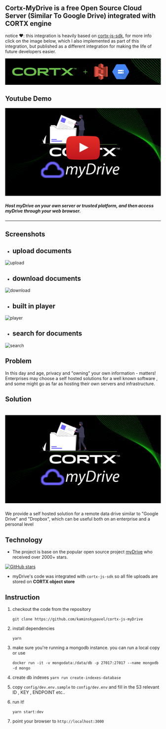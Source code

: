 ## Cortx-MyDrive is a free Open Source Cloud Server (Similar To Google Drive) integrated with CORTX engine


notice ❤: this integration is heavily based on [cortx-js-sdk](https://github.com/kaminskypavel/cortx/blob/main/doc/integrations/cortx-js-sdk
), for more info click on the image below, which I also implemented as part of this integration, but published as a different integration 
for making the life of future developers easier.

[![cortx-js-demo](https://github.com/kaminskypavel/cortx-js-sdk/raw/master/assets/logo.png)](https://github.com/kaminskypavel/cortx/blob/main/doc/integrations/cortx-js-sdk)


## Youtube Demo
[![Demo](./youtube-play.png)](https://youtu.be/iegzyHMiqfw)

##### Host myDrive on your own server or trusted platform, and then access myDrive through your web browser.
----
## Screenshots

- ## upload documents
![upload](https://github.com/kaminskypavel/cortx-js-myDrive/blob/master/github_images/upload.png)

- ## download documents
![download](https://github.com/kaminskypavel/cortx-js-myDrive/blob/master/github_images/download.png)

- ## built in player
![player](https://github.com/kaminskypavel/cortx-js-myDrive/raw/master/github_images/video-viewer.png)

- ## search for documents
![search](https://github.com/kaminskypavel/cortx-js-myDrive/blob/master/github_images/move.png)


## Problem

In this day and age, privacy and "owning" your own information - matters!
Enterprises may choose a self hosted solutions for a well known software , and some  might go as far as hosting their own servers and infrastructure.

## Solution 
# ![Logo](logo.png)

We provide a self hosted solution for a remote data drive similar to "Google Drive" and "Dropbox",
which can be useful both on an enterprise and a personal level

## Technology 

- The project is base on the popular open source project [myDrive](https://mydrive-storage.com/) who received over 2000+ stars.

[![GitHub stars](https://img.shields.io/github/stars/subnub/myDrive.svg?style=social&label=Star&maxAge=2592000)](https://GitHub.com/subnub/myDrive/stargazers/) 

- myDrive's code was integrated with `cortx-js-sdk` so all file uploads are stored on **CORTX object store**

## Instruction

1. checkout the code from the repository 
   
   ```git clone https://github.com/kaminskypavel/cortx-js-myDrive```

2. install dependencies
   
   ```yarn```
   
3. make sure you're running a mongodb instance. you can run a local copy or use 
   
   ```docker run -it -v mongodata:/data/db -p 27017:27017 --name mongodb -d mongo```

4. create db indexes ```yarn run create-indexes-database```

5. copy ```config/dev.env.sample``` to ```config/dev.env``` and fill in the S3 relevant ID , KEY , ENDPOINT etc..

6. run it! 
   
   ```yarn start:dev```
   
7. point your browser to ```http://localhost:3000```


